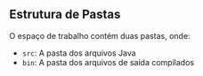 ## Estrutura de Pastas

O espaço de trabalho contém duas pastas, onde:

- `src`: A pasta dos arquivos Java
- `bin`: A pasta dos arquivos de saída compilados
